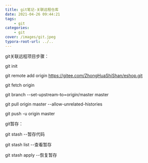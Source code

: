 ```yaml
---
title: git笔记-关联远程仓库
date: 2021-04-26 09:44:21
tags:
	- git
categories: 
	- git
cover: /images/git.jpeg
typora-root-url: ../..
---
```


git关联远程项目步骤：

git init

git remote add origin https://gitee.com/ZhongHuaShiShan/eshop.git

git fetch origin

git branch --set-upstream-to=origin/master master

git pull origin master --allow-unrelated-histories

git push -u origin master



git暂存：

git stash --暂存代码

git stash list  --查看暂存

git stash apply --恢复暂存